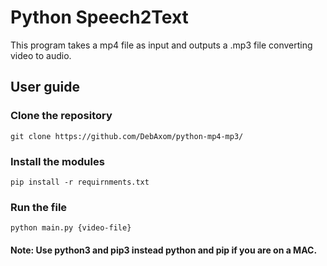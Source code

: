 # Python Speech2Text

This program takes a mp4 file as input and outputs a .mp3 file converting video to audio.

## User guide
### Clone the repository
```
git clone https://github.com/DebAxom/python-mp4-mp3/
```
### Install the modules
```
pip install -r requirnments.txt
```
### Run the file
```
python main.py {video-file}
```
#### Note: Use python3 and pip3 instead python and pip if you are on a MAC.